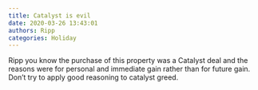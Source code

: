 ```yaml
---
title: Catalyst is evil
date: 2020-03-26 13:43:01
authors: Ripp
categories: Holiday
---
```


 Ripp you know the purchase of this property was a Catalyst deal and the reasons were for personal and immediate gain rather than for future gain.
Don’t try to apply good reasoning  to catalyst greed.